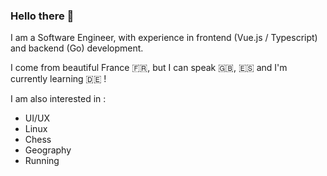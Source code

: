 ### Hello there 👋

I am a Software Engineer, with experience in frontend (Vue.js / Typescript) and backend (Go) development. 

I come from beautiful France 🇫🇷, but I can speak 🇬🇧, 🇪🇸 and I'm currently learning 🇩🇪 !

I am also interested in :
- UI/UX 
- Linux
- Chess
- Geography
- Running


<!--
**Nicolascrd/nicolascrd** is a ✨ _special_ ✨ repository because its `README.md` (this file) appears on your GitHub profile.

Here are some ideas to get you started:

- 🔭 I’m currently working on ...
- 🌱 I’m currently learning ...
- 👯 I’m looking to collaborate on ...
- 🤔 I’m looking for help with ...
- 💬 Ask me about ...
- 📫 How to reach me: ...
- 😄 Pronouns: ...
- ⚡ Fun fact: ...
-->
